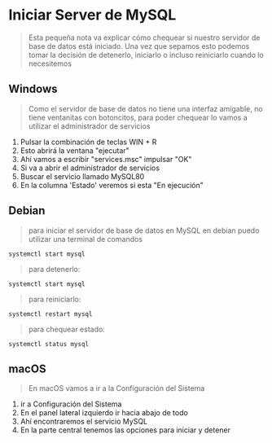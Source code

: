 # Iniciar Server de MySQL

> Esta pequeña nota va explicar cómo chequear si nuestro servidor de base de datos está iniciado.
> Una vez que sepamos esto podemos tomar la decisión de detenerlo, iniciarlo o incluso reiniciarlo cuando lo necesitemos

## Windows

> Como el servidor de base de datos no tiene una interfaz amigable, no tiene ventanitas con botoncitos, para poder chequear lo vamos a utilizar el administrador de servicios

1. Pulsar la combinación de teclas WIN + R
2. Esto abrirá la ventana "ejecutar"
3. Ahí vamos a escribir "services.msc" impulsar "OK"
4. Si va a abrir el administrador de servicios
5. Buscar el servicio llamado MySQL80
6. En la columna 'Estado' veremos si esta "En ejecución"


## Debian

> para iniciar el servidor de base de datos en MySQL en debian 
> puedo utilizar una terminal de comandos 

    systemctl start mysql

> para detenerlo: 

    systemctl start mysql

> para reiniciarlo:

    systemctl restart mysql

> para chequear estado:

    systemctl status mysql



## macOS

> En macOS vamos a ir a la Configuración del Sistema

1. ir a Configuración del Sistema
2. En el panel lateral izquierdo ir hacia abajo de todo
3. Ahí encontraremos el servicio MySQL
4. En la parte central tenemos las opciones para iniciar y detener